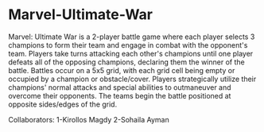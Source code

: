 # Marvel-Ultimate-War
Marvel: Ultimate War is a 2-player battle game where each player selects 3 champions to form their team and engage in combat with the opponent's team. Players take turns attacking each other's champions until one player defeats all of the opposing champions, declaring them the winner of the battle. Battles occur on a 5x5 grid, with each grid cell being empty or occupied by a champion or obstacle/cover. Players strategically utilize their champions' normal attacks and special abilities to outmaneuver and overcome their opponents. The teams begin the battle positioned at opposite sides/edges of the grid.

Collaborators: 1-Kirollos Magdy 2-Sohaila Ayman
